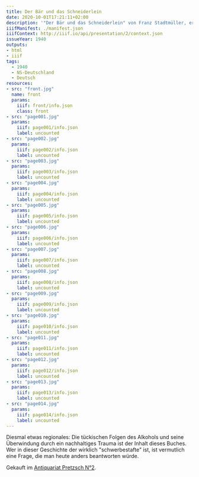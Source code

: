 ```yaml
---
title: Der Bär und das Schneiderlein
date: 2020-10-01T17:21:11+02:00
description: '"Der Bär und das Schneiderlein" von Franz Stadtmüller, erschienen ca. 1940 bei Grosse, Göttingen. <a class="worldcat" href="http://www.worldcat.org/oclc/930916903">&nbsp;</a>'
iiifManifest: ./manifest.json
iiifContext: http://iiif.io/api/presentation/2/context.json
issueYear: 1940
outputs:
- html
- iiif
tags:
  - 1940
  - NS-Deutschland
  - Deutsch
resources:
- src: "front.jpg"
  name: front
  params:
    iiif: front/info.json
    class: front
- src: "page001.jpg"
  params:
    iiif: page001/info.json
    label: uncounted
- src: "page002.jpg"
  params:
    iiif: page002/info.json
    label: uncounted
- src: "page003.jpg"
  params:
    iiif: page003/info.json
    label: uncounted
- src: "page004.jpg"
  params:
    iiif: page004/info.json
    label: uncounted
- src: "page005.jpg"
  params:
    iiif: page005/info.json
    label: uncounted
- src: "page006.jpg"
  params:
    iiif: page006/info.json
    label: uncounted
- src: "page007.jpg"
  params:
    iiif: page007/info.json
    label: uncounted
- src: "page008.jpg"
  params:
    iiif: page008/info.json
    label: uncounted
- src: "page009.jpg"
  params:
    iiif: page009/info.json
    label: uncounted
- src: "page010.jpg"
  params:
    iiif: page010/info.json
    label: uncounted
- src: "page011.jpg"
  params:
    iiif: page011/info.json
    label: uncounted
- src: "page012.jpg"
  params:
    iiif: page012/info.json
    label: uncounted
- src: "page013.jpg"
  params:
    iiif: page013/info.json
    label: uncounted
- src: "page014.jpg"
  params:
    iiif: page014/info.json
    label: uncounted
---
```

Diesmal etwas regionales: <!--more-->
Die tückischen Folgen des Alkohols und seine Überwindung durch ein nachhaltiges Trauma ist der Inhalt dieses Buches. Wer in dieser Geschichte der wirklich "schwerbestafte" ist, ist vermutlich eine Frage, die man heute anders beantworten würde.

<div class="source">Gekauft im <a href="https://antiquariat-pretzsch.de/">Antiquariat Pretzsch N°2</a>.</div>
